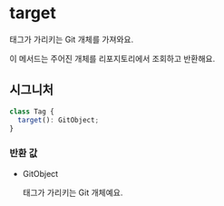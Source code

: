 # target

태그가 가리키는 Git 개체를 가져와요.

이 메서드는 주어진 개체를 리포지토리에서 조회하고 반환해요.

## 시그니처

```ts
class Tag {
  target(): GitObject;
}
```

### 반환 값

<ul class="param-ul">
  <li class="param-li param-li-root">
    <span class="param-type">GitObject</span>
    <br>
    <p class="param-description">태그가 가리키는 Git 개체예요.</p>
  </li>
</ul>